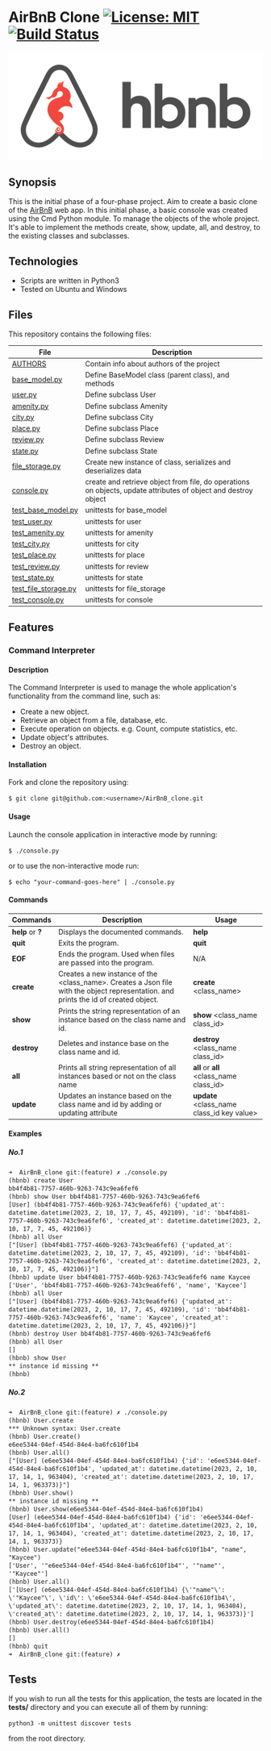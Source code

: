# AirBnB Clone [![License: MIT](https://img.shields.io/badge/License-MIT-yellow.svg)](https://github.com/sekaycee/AirBnB_clone/blob/master/LICENSE) [![Build Status](https://travis-ci.org/sekaycee/AirBnB_clone.svg?branch=master)](https://travis-ci.org/sekaycee/AirBnB_clone)
![HBnB](./hbnb.png)

## Synopsis
This is the initial phase of a four-phase project. Aim to create a basic clone of the [AirBnB](https://airbnb.com) web app. In this initial phase, a basic console was created using the Cmd Python module. To manage the objects of the whole project. It's able to implement the methods create, show, update, all, and destroy, to the existing classes and subclasses.

## Technologies
* Scripts are written in Python3
* Tested on Ubuntu and Windows

## Files
This repository contains the following files:

|   **File**   |   **Description**   |
| -------------- | --------------------- |
|[AUTHORS](./AUTHORS) | Contain info about authors of the project |
|[base_model.py](./models/base_model.py) | Define BaseModel class (parent class), and methods |
|[user.py](./models/user.py) | Define subclass User |
|[amenity.py](./models/amenity.py) | Define subclass Amenity |
|[city.py](./models/city.py)| Define subclass City |
|[place.py](./models/place.py)| Define subclass Place |
|[review.py](./models/review.py) | Define subclass Review |
|[state.py](./models/state.py) | Define subclass State |
|[file_storage.py](./models/engine/file_storage.py) | Create new instance of class, serializes and deserializes data |
|[console.py](./console.py) | create and retrieve object from file, do operations on objects, update attributes of object and destroy object |
|[test_base_model.py](./tests/test_models/test_base_model.py) | unittests for base_model |
|[test_user.py](./tests/test_models/test_user.py) | unittests for user |
|[test_amenity.py](./tests/test_models/test_amenity.py) | unittests for amenity |
|[test_city.py](./tests/test_models/test_city.py) | unittests for city |
|[test_place.py](./tests/test_models/test_place.py) | unittests for place |
|[test_review.py](./tests/test_models/test_review.py) | unittests for review |
|[test_state.py](./tests/test_models/test_state.py) | unittests for state |
|[test_file_storage.py](./tests/test_models/test_engine/test_file_storage.py) | unittests for file_storage |
|[test_console.py](./tests/test_console.py) | unittests for console |

## Features
### Command Interpreter
#### Description
The Command Interpreter is used to manage the whole application's functionality from the command line, such as:
+ Create a new object.
+ Retrieve an object from a file, database, etc.
+ Execute operation on objects. e.g. Count, compute statistics, etc.
+ Update object's attributes.
+ Destroy an object.

#### Installation
Fork and clone the repository using:

```$ git clone git@github.com:<username>/AirBnB_clone.git```

#### Usage
Launch the console application in interactive mode by running:

```$ ./console.py ```

or to use the non-interactive mode run:

```$ echo "your-command-goes-here" | ./console.py ```

#### Commands
| Commands | Description | Usage |
| -------- | ----------- | ----- |
| **help** or **?**| Displays the documented commands. | **help** |
| **quit**     | Exits the program. | **quit** |
| **EOF**      | Ends the program. Used when files are passed into the program. | N/A |
| **create**  | Creates a new instance of the \<class_name\>. Creates a Json file with the object representation. and prints the id of created object. | **create** \<class_name\> |
| **show**    | Prints the string representation of an instance based on the class name and id. | **show** \<class_name class_id\> |
| **destroy** | Deletes and instance base on the class name and id. | **destroy** \<class_name class_id\> |
| **all** | Prints all string representation of all instances based or not on the class name | **all** or **all** \<class_name class_id\> |
| **update** | Updates an instance based on the class name and id by adding or updating attribute | **update** \<class_name class_id key value\> |

#### Examples
##### No.1

```
➜  AirBnB_clone git:(feature) ✗ ./console.py
(hbnb) create User
bb4f4b81-7757-460b-9263-743c9ea6fef6
(hbnb) show User bb4f4b81-7757-460b-9263-743c9ea6fef6
[User] (bb4f4b81-7757-460b-9263-743c9ea6fef6) {'updated_at': datetime.datetime(2023, 2, 10, 17, 7, 45, 492109), 'id': 'bb4f4b81-7757-460b-9263-743c9ea6fef6', 'created_at': datetime.datetime(2023, 2, 10, 17, 7, 45, 492106)}
(hbnb) all User
["[User] (bb4f4b81-7757-460b-9263-743c9ea6fef6) {'updated_at': datetime.datetime(2023, 2, 10, 17, 7, 45, 492109), 'id': 'bb4f4b81-7757-460b-9263-743c9ea6fef6', 'created_at': datetime.datetime(2023, 2, 10, 17, 7, 45, 492106)}"]
(hbnb) update User bb4f4b81-7757-460b-9263-743c9ea6fef6 name Kaycee
['User', 'bb4f4b81-7757-460b-9263-743c9ea6fef6', 'name', 'Kaycee']
(hbnb) all User
["[User] (bb4f4b81-7757-460b-9263-743c9ea6fef6) {'updated_at': datetime.datetime(2023, 2, 10, 17, 7, 45, 492109), 'id': 'bb4f4b81-7757-460b-9263-743c9ea6fef6', 'name': 'Kaycee', 'created_at': datetime.datetime(2023, 2, 10, 17, 7, 45, 492106)}"]
(hbnb) destroy User bb4f4b81-7757-460b-9263-743c9ea6fef6
(hbnb) all User
[]
(hbnb) show User
** instance id missing **
(hbnb)

```

##### No.2

```
➜  AirBnB_clone git:(feature) ✗ ./console.py
(hbnb) User.create
*** Unknown syntax: User.create
(hbnb) User.create()
e6ee5344-04ef-454d-84e4-ba6fc610f1b4
(hbnb) User.all()
["[User] (e6ee5344-04ef-454d-84e4-ba6fc610f1b4) {'id': 'e6ee5344-04ef-454d-84e4-ba6fc610f1b4', 'updated_at': datetime.datetime(2023, 2, 10, 17, 14, 1, 963404), 'created_at': datetime.datetime(2023, 2, 10, 17, 14, 1, 963373)}"]
(hbnb) User.show()
** instance id missing **
(hbnb) User.show(e6ee5344-04ef-454d-84e4-ba6fc610f1b4)
[User] (e6ee5344-04ef-454d-84e4-ba6fc610f1b4) {'id': 'e6ee5344-04ef-454d-84e4-ba6fc610f1b4', 'updated_at': datetime.datetime(2023, 2, 10, 17, 14, 1, 963404), 'created_at': datetime.datetime(2023, 2, 10, 17, 14, 1, 963373)}
(hbnb) User.update("e6ee5344-04ef-454d-84e4-ba6fc610f1b4", "name", "Kaycee")
['User', '"e6ee5344-04ef-454d-84e4-ba6fc610f1b4"', '"name"', '"Kaycee"']
(hbnb) User.all()
['[User] (e6ee5344-04ef-454d-84e4-ba6fc610f1b4) {\'"name"\': \'"Kaycee"\', \'id\': \'e6ee5344-04ef-454d-84e4-ba6fc610f1b4\', \'updated_at\': datetime.datetime(2023, 2, 10, 17, 14, 1, 963404), \'created_at\': datetime.datetime(2023, 2, 10, 17, 14, 1, 963373)}']
(hbnb) User.destroy(e6ee5344-04ef-454d-84e4-ba6fc610f1b4)
(hbnb) User.all()
[]
(hbnb) quit
➜  AirBnB_clone git:(feature) ✗

```

## Tests
If you wish to run all the tests for this application,  the tests are located in the **tests/** directory and you can execute all of them by running:

```python3 -m unittest discover tests ```

from the root directory.

